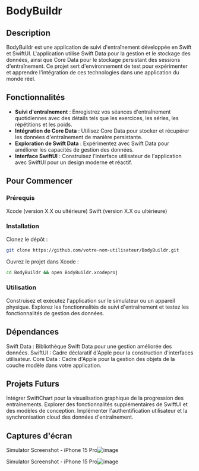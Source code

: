 # BodyBuildr

## Description 

BodyBuildr est une application de suivi d'entraînement développée en Swift et SwiftUI. L'application utilise Swift Data pour la gestion et le stockage des données, ainsi que Core Data pour le stockage persistant des sessions d'entraînement. Ce projet sert d'environnement de test pour expérimenter et apprendre l'intégration de ces technologies dans une application du monde réel.

## Fonctionnalités 

- **Suivi d'entraînement** : Enregistrez vos séances d'entraînement quotidiennes avec des détails tels que les exercices, les séries, les répétitions et les poids.
- **Intégration de Core Data** : Utilisez Core Data pour stocker et récupérer les données d'entraînement de manière persistante.
- **Exploration de Swift Data** : Expérimentez avec Swift Data pour améliorer les capacités de gestion des données.
- **Interface SwiftUI** : Construisez l'interface utilisateur de l'application avec SwiftUI pour un design moderne et réactif.

## Pour Commencer

### Prérequis
Xcode (version X.X ou ultérieure)
Swift (version X.X ou ultérieure)

### Installation
Clonez le dépôt : 
```bash
git clone https://github.com/votre-nom-utilisateur/BodyBuildr.git
```

Ouvrez le projet dans Xcode :
```bash
cd BodyBuildr && open BodyBuildr.xcodeproj
```

### Utilisation
Construisez et exécutez l'application sur le simulateur ou un appareil physique.
Explorez les fonctionnalités de suivi d'entraînement et testez les fonctionnalités de gestion des données.

## Dépendances

Swift Data : Bibliothèque Swift Data pour une gestion améliorée des données.
SwiftUI : Cadre déclaratif d'Apple pour la construction d'interfaces utilisateur.
Core Data : Cadre d'Apple pour la gestion des objets de la couche modèle dans votre application.

## Projets Futurs
Intégrer SwiftChart pour la visualisation graphique de la progression des entraînements.
Explorer des fonctionnalités supplémentaires de SwiftUI et des modèles de conception.
Implémenter l'authentification utilisateur et la synchronisation cloud des données d'entraînement.

## Captures d'écran

Simulator Screenshot - iPhone 15 Pro![image](https://github.com/Jezzatator/BodyBuildr/assets/84284069/d89f4565-0285-4ae8-991f-3a19a4e3ed89)

Simulator Screenshot - iPhone 15 Pro![image](https://github.com/Jezzatator/BodyBuildr/assets/84284069/ea5626cb-0e75-488b-8173-4fdef35aca86)

